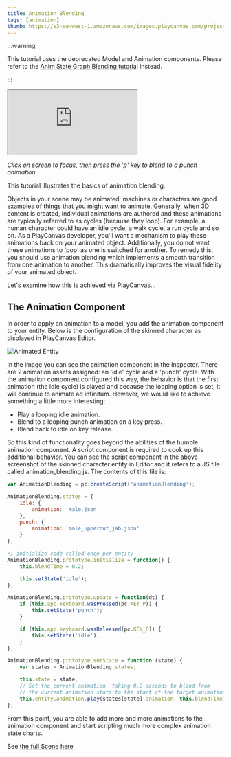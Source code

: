 ```yaml
---
title: Animation Blending
tags: [animation]
thumb: https://s3-eu-west-1.amazonaws.com/images.playcanvas.com/projects/12/405874/A8B1FE-image-75.jpg
---
```


:::warning

This tutorial uses the deprecated Model and Animation components. Please refer to the [Anim State Graph Blending tutorial](/tutorials/anim-blending/) instead.

:::

<div className='iframe-container'>
    <iframe loading="lazy" src="https://playcanv.as/p/HI8kniOx/" title="Animation Blending"></iframe>
</div>

*Click on screen to focus, then press the 'p' key to blend to a punch animation*

This tutorial illustrates the basics of animation blending.

Objects in your scene may be animated; machines or characters are good examples of things that you might want to animate. Generally, when 3D content is created, individual animations are authored and these animations are typically referred to as cycles (because they loop). For example, a human character could have an idle cycle, a walk cycle, a run cycle and so on. As a PlayCanvas developer, you'll want a mechanism to play these animations back on your animated object. Additionally, you do not want these animations to 'pop' as one is switched for another. To remedy this, you should use animation blending which implements a smooth transition from one animation to another. This dramatically improves the visual fidelity of your animated object.

Let's examine how this is achieved via PlayCanvas...

## The Animation Component

In order to apply an animation to a model, you add the animation component to your entity. Below is the configuration of the skinned character as displayed in PlayCanvas Editor.

![Animated Entity](/img/tutorials/animation_blending.jpg)

In the image you can see the animation component in the Inspector. There are 2 animation assets assigned: an 'idle' cycle and a 'punch' cycle. With the animation component configured this way, the behavior is that the first animation (the idle cycle) is played and because the looping option is set, it will continue to animate ad infinitum. However, we would like to achieve something a little more interesting:

* Play a looping idle animation.
* Blend to a looping punch animation on a key press.
* Blend back to idle on key release.

So this kind of functionality goes beyond the abilities of the humble animation component. A script component is required to cook up this additional behavior. You can see the script component in the above screenshot of the skinned character entity in Editor and it refers to a JS file called animation_blending.js. The contents of this file is:

```javascript
var AnimationBlending = pc.createScript('animationBlending');

AnimationBlending.states = {
    idle: {
        animation: 'male.json'
    },
    punch: {
        animation: 'male_uppercut_jab.json'
    }
};

// initialize code called once per entity
AnimationBlending.prototype.initialize = function() {
    this.blendTime = 0.2;

    this.setState('idle');
};

AnimationBlending.prototype.update = function(dt) {
    if (this.app.keyboard.wasPressed(pc.KEY_P)) {
        this.setState('punch');
    }

    if (this.app.keyboard.wasReleased(pc.KEY_P)) {
        this.setState('idle');
    }
};

AnimationBlending.prototype.setState = function (state) {
    var states = AnimationBlending.states;

    this.state = state;
    // Set the current animation, taking 0.2 seconds to blend from
    // the current animation state to the start of the target animation.
    this.entity.animation.play(states[state].animation, this.blendTime);
};
```

From this point, you are able to add more and more animations to the animation component and start scripting much more complex animation state charts.

See [the full Scene here][2]

[2]: https://playcanvas.com/editor/scene/440156
